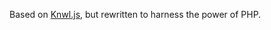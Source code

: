 Based on [Knwl.js](https://github.com/loadfive/Knwl.js), but rewritten to harness the power of PHP.
